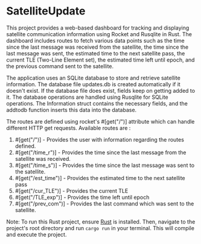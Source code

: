 # SatelliteUpdate
This project provides a web-based dashboard for tracking and displaying satellite communication information using Rocket and Rusqlite in Rust. The dashboard includes routes to fetch various data points such as the time since the last message was received from the satellite, the time since the last message was sent, the estimated time to the next satellite pass, the current TLE (Two-Line Element set), the estimated time left until epoch, and the previous command sent to the satellite.

The application uses an SQLite database to store and retrieve satellite information. The database file updates.db is created automatically if it doesn't exist.
If the database file does exist, fields keep on getting added to it.
The database operations are handled using Rusqlite for SQLite operations.
The Information struct contains the necessary fields, and the addtodb function inserts this data into the database.

The routes are defined using rocket's #[get("/")] attribute which can handle different HTTP get requests.
Available routes are : 
1. #[get("/")] - Provides the user with information regarding the routes defined.
2. #[get("/time_r")] - Provides the time since the last message from the satellite was received.
3. #[get("/time_s")] - Provides the time since the last message was sent to the satellite.
4. #[get("/est_time")] - Provides the estimated time to the next satellite pass
5. #[get("/cur_TLE")] - Provides the current TLE 
6. #[get("/TLE_exp")] - Provides the time left until epoch
7. #[get("/prev_com")] - Provides the last command which was sent to the satellite.


Note: To run this Rust project, ensure [Rust](https://www.rust-lang.org/tools/install) is installed. Then, navigate to the project's root directory and run `cargo run` in your terminal. This will compile and execute the project.


